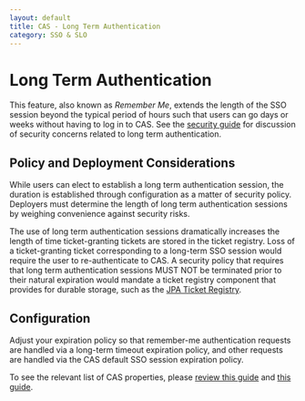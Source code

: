 ```yaml
---
layout: default
title: CAS - Long Term Authentication
category: SSO & SLO
---
```


# Long Term Authentication

This feature, also known as *Remember Me*, extends the length of the SSO session beyond the typical period of hours
such that users can go days or weeks without having to log in to CAS. See the
[security guide](../planning/Security-Guide.html)
for discussion of security concerns related to long term authentication.

## Policy and Deployment Considerations

While users can elect to establish a long term authentication session, the duration is established through
configuration as a matter of security policy. Deployers must determine the length of long term authentication sessions
by weighing convenience against security risks. 

The use of long term authentication sessions dramatically increases the length of time ticket-granting tickets are
stored in the ticket registry. Loss of a ticket-granting ticket corresponding to a long-term SSO session would require
the user to re-authenticate to CAS. A security policy that requires that long term authentication sessions MUST NOT
be terminated prior to their natural expiration would mandate a ticket 
registry component that provides for durable storage, such as the [JPA Ticket Registry](../ticketing/JPA-Ticket-Registry.html).

## Configuration

Adjust your expiration policy so that remember-me authentication requests are
handled via a long-term timeout expiration policy, and other requests
are handled via the CAS default SSO session expiration policy.

To see the relevant list of CAS properties, please [review this guide](../configuration/Configuration-Properties.html#ticket-granting-cookie) and [this guide](../configuration/Configuration-Properties.html#remember-me).
